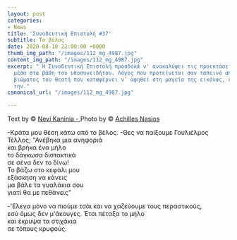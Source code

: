 ```yaml
---
layout: post
categories:
- News
title: 'Συνοδευτική Επιστολή #37'
subtitle: Το βέλος
date: 2020-08-10 22:00:00 +0000
thumb_img_path: "/images/112_mg_4987.jpg"
content_img_path: "/images/112_mg_4987.jpg"
excerpt: " Η Συνοδευτική Επιστολή προσδοκά ν' ανακαλύψει τις προεκτάσεις της εικόνας
  μέσα στα βάθη του υποσυνειδήτου. Λόγος που προτείνεται σαν ταπεινό απαύγασμα του
  βιώματος του θεατή που καταφέρνει ν’ αφηθεί στη μαγεία της εικόνας, επαναδημιουργώντας
  την."
canonical_url: "/images/112_mg_4987.jpg"

---
```

Text by © <a href="https://www.facebook.com/nevi.kaninia" target="blank">Nevi Kaninia - </a>Photo by © <a href="https://anikon.org/" target="blank">Achilles Nasios</a>

\-Κράτα μου θέση κάτω από το βέλος.
\-Θες να παίξουμε Γουλιέλμος Τέλλος;
"Ανέβηκα μια ανηφοριά  
και βρήκα ένα μήλο  
το δάγκωσα διστακτικά  
σε σένα δεν το δίνω!  
Το βάζω στο κεφάλι μου  
εξάσκηση να κάνεις  
μα βάλε τα γυαλάκια σου  
γιατί θα με πεθάνεις"

\-'Ελεγα μόνο να πιούμε τσάι και να χαζεύουμε τους περαστικούς,  
εσύ όμως δεν μ'άκουγες.
Έτσι πέταξα το μήλο  
και έκρυψα τα στιχάκια  
σε τόπους κρυφούς.